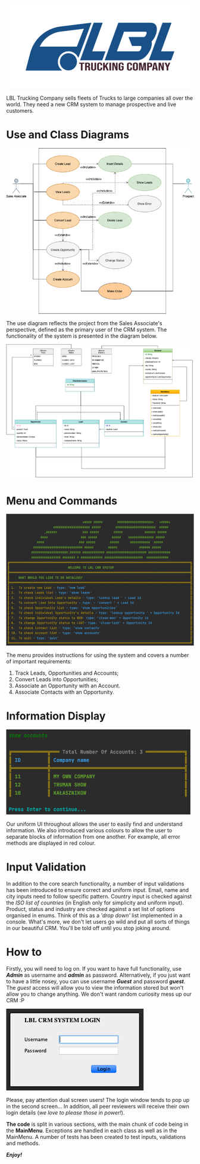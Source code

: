 <img alt="cool logo" src="https://github.com/EN-IH-WDPT-JUN21/Stolen-Name-LBL-Trucking-Company-Homework-2/blob/main/LBL-Logo-01.svg">

LBL Trucking Company sells fleets of Trucks to large companies all over the world. They need a new CRM system to manage prospective and live customers.


Use and Class Diagrams
==========================

<img alt="use diagram" src="https://github.com/EN-IH-WDPT-JUN21/Stolen-Name-LBL-Trucking-Company-Homework-2/blob/main/Use%20diagram%20LBL.png">

The use diagram reflects the project from the Sales Associate's perspective, defined as the primary user of the CRM system.
The functionality of the system is presented in the diagram below.

<img alt="class diagram" src="https://github.com/EN-IH-WDPT-JUN21/Stolen-Name-LBL-Trucking-Company-Homework-2/blob/main/Class_diagram_LBL-Page-1.png">

Menu and Commands
==========================

<img alt="menu screenshot" src="https://github.com/EN-IH-WDPT-JUN21/Stolen-Name-LBL-Trucking-Company-Homework-2/blob/Natalia/Screenshots/menu%20screen.png">

The menu provides instructions for using the system and covers a number of important requirements:
1. Track Leads, Opportunities and Accounts;
2. Convert Leads into Opportunities;
3. Associate an Opportunity with an Account.
4. Associate Contacts with an Opportunity.

Information Display
==========================

<img alt="information display example" src="https://github.com/EN-IH-WDPT-JUN21/Stolen-Name-LBL-Trucking-Company-Homework-2/blob/Natalia/Screenshots/output%20screen.png">

Our uniform UI throughout allows the user to easily find and understand information. 
We also introduced various colours to allow the user to separate blocks of information from one another. 
For example, all error methods are displayed in red colour.

Input Validation
==========================

In addition to the core search functionality, a number of input validations has been introduced to ensure correct and uniform input. 
Email, name and city inputs need to follow specific pattern.
Country input is checked against the *ISO list of countries* (in English only for simplicity and uniform input). 
Product, status and industry are checked against a set list of options organised in enums.
Think of this as a *'drop down'* list implemented in a console.
What's more, we don't let users go wild and put all sorts of things in our beautiful CRM. You'll be told off until you stop joking around.

How to
==========================

Firstly, you will need to log on. If you want to have full functionality, use ***Admin*** as username and ***admin*** as password.
Alternatively, if you just want to have a little nosey, you can use username ***Guest*** and password ***guest***. 
The *guest* access will allow you to view the information stored but won't allow you to change anything. We don't want random curiosity mess up our CRM :P

<img alt="login screenshot" src="https://github.com/EN-IH-WDPT-JUN21/Stolen-Name-LBL-Trucking-Company-Homework-2/blob/Natalia/Screenshots/login%20screen.png">

Please, pay attention dual screen users! The login window tends to pop up in the second screen...
In addition, all peer reviewers will receive their own login details (*we love to please those in power!*).

**The code** is split in various sections, with the main chunk of code being in the **MainMenu**. Exceptions are handled in each class as well as in the MainMenu. A number of tests has been created to test inputs, validations and methods.

***Enjoy!***
